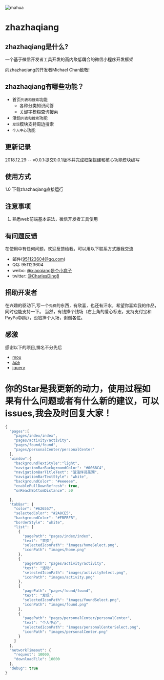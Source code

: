![mahua](http://upload-images.jianshu.io/upload_images/259-0ad0d0bfc1c608b6.jpg?imageMogr2/auto-orient/strip%7CimageView2/2/w/1240)

# zhazhaqiang

## zhazhaqiang是什么?
一个基于微信开发者工具开发的高内聚低耦合的微信小程序开发框架

向zhazhaqiang的开发者Michael Chan致敬!

## zhazhaqiang有哪些功能？

* 首页`列表和搜索`功能
    *  各种分类知识问答
    *  关键字模糊查询搜索
* 活动`列表和搜索`功能
* `发现`模块支持周边搜索
* `个人中心`功能

## 更新记录
2018.12.29 -- v0.0.1:提交0.0.1版本并完成框架搭建和核心功能模块编写

## 使用方式
1.0 下载zhazhaqiang直接运行

## 注意事项
1. 熟悉web前端基本语法，微信开发者工具使用

## 有问题反馈
在使用中有任何问题，欢迎反馈给我，可以用以下联系方式跟我交流
* 邮件(951123604@qq.com)
* QQ: 951123604
* weibo: [@xiaoqiang是个小疯子](https://weibo.com/p/1005055732746027/home?from=page_100505&mod=TAB#place)
* twitter: [@CharlesDing8](https://twitter.com/CharlesDing8)

## 捐助开发者
在兴趣的驱动下,写一个`免费`的东西，有欣喜，也还有汗水，希望你喜欢我的作品，同时也能支持一下。
当然，有钱捧个钱场（右上角的爱心标志，支持支付宝和PayPal捐助），没钱捧个人场，谢谢各位。

## 感激
感谢以下的项目,排名不分先后

* [mou](http://mouapp.com/) 
* [ace](http://ace.ajax.org/)
* [jquery](http://jquery.com)

# 你的Star是我更新的动力，使用过程如果有什么问题或者有什么新的建议，可以issues,我会及时回复大家！

``` javascript
{
  "pages":[
    "pages/index/index",
    "pages/activity/activity",
    "pages/found/found",
    "pages/personalCenter/personalCenter"
  ],
  "window":{
    "backgroundTextStyle":"light",
    "navigationBarBackgroundColor": "#0068C4",
    "navigationBarTitleText": "渣渣辉说芜湖",
    "navigationBarTextStyle": "white",
    "backgroundColor": "#eeeeee",
    "enablePullDownRefresh": true,
    "onReachBottomDistance": 50
    
  },
  "tabBar": {
    "color": "#626567",
    "selectedColor": "#2A8CE5",
    "backgroundColor": "#FBFBFB",
    "borderStyle": "white",
    "list": [
      {
        "pagePath": "pages/index/index",
        "text": "首页",
        "selectedIconPath": "images/homeSelect.png",
        "iconPath": "images/home.png"
      },
      {
        "pagePath": "pages/activity/activity",
        "text": "活动",
        "selectedIconPath": "images/activitySelect.png",
        "iconPath": "images/activity.png"
      },
      {
        "pagePath": "pages/found/found",
        "text": "发现",
        "selectedIconPath": "images/foundSelect.png",
        "iconPath": "images/found.png"
      },
      {
        "pagePath": "pages/personalCenter/personalCenter",
        "text": "个人中心",
        "selectedIconPath": "images/personalCenterSelect.png",
        "iconPath": "images/personalCenter.png"
      }
    ]
  },
  "networkTimeout": {
    "request": 10000,
    "downloadFile": 10000
  },
  "debug": true
}

```

